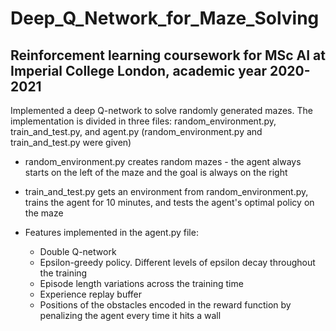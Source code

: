 # Deep_Q_Network_for_Maze_Solving

## Reinforcement learning coursework for MSc AI at Imperial College London, academic year 2020-2021

Implemented a deep Q-network to solve randomly generated mazes. The implementation is divided in three files: random_environment.py, train_and_test.py, and agent.py (random_environment.py and train_and_test.py were given)

* random_environment.py creates random mazes - the agent always starts on the left of the maze and the goal is always on the right

* train_and_test.py gets an environment from random_environment.py, trains the agent for 10 minutes, and tests the agent's optimal policy on the maze

* Features implemented in the agent.py file:
    - Double Q-network 
    - Epsilon-greedy policy. Different levels of epsilon decay throughout the training
    - Episode length variations across the training time
    - Experience replay buffer
    - Positions of the obstacles encoded in the reward function by penalizing the agent every time it hits a wall 
